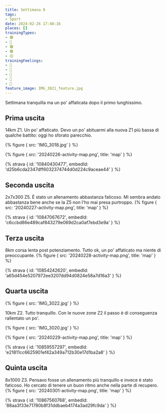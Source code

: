 ```yaml
---
title: Settimana 9
tags:
- Sport
date: 2024-02-26 17:48:16
places: []
trainingTypes:
- 🟢
- 🔴
- 🟢
- 🟢
- 🟡
trainingFeelings:
- 🙂
- 🫤
- 🙂
- 🙂
- 🫤
feature_image: IMG_3021_feature.jpg
---
```


Settimana tranquilla ma un po' affaticata dopo il primo lunghissimo.
<!--more-->

## Prima uscita
14km Z1. Un po' affaticato. Devo un po' abituarmi alla nuova Z1 più bassa di qualche battito: oggi ho sforato parecchio.

{% figure { src: 'IMG_3018.jpg' } %}

{% figure { src: '20240226-activity-map.png', title: 'map' } %}

{% strava { id: '10840430477', embedId: 'd25b6cda2347dff6032374744d0d224c9aceae44' } %}

## Seconda uscita
2x7x300 Z5. È stato un allenamento abbastanza faticoso. Mi sembra andato abbastanza bene anche se la Z5 non l'ho mai presa purtroppo.
{% figure { src: '20240227-activity-map.png', title: 'map' } %}

{% strava { id: '10847067672', embedId: 'c6ccbd86e489caf843279e069d2ca0af7ebd3e9a' } %}

## Terza uscita
8km corsa lenta post potenziamento. Tutto ok, un po' affaticato ma niente di preoccupante.
{% figure { src: '20240228-activity-map.png', title: 'map' } %}

{% strava { id: '10854242620', embedId: 'a65d454e5207972ee3207dd94d0824e58a7d16a3' } %}

## Quarta uscita
{% figure { src: 'IMG_3022.jpg' } %}

10km Z2. Tutto tranquillo. Con le nuove zone Z2 il passo è di conseguenza rallentato un po'.

{% figure { src: 'IMG_3020.jpg' } %}

{% figure { src: '20240229-activity-map.png', title: 'map' } %}

{% strava { id: '10859557297', embedId: 'e21811cc6625901ef42a349a712b30e17d1ba2a8' } %}

## Quinta uscita
8x1000 Z3. Pensavo fosse un allenamento più tranquillo e invece è stato faticoso. Ho cercato di tenere un buon ritmo anche nella parte di recupero.
{% figure { src: '20240301-activity-map.png', title: 'map' } %}

{% strava { id: '10867560768', embedId: '88aa3f33e71780b8f31ddbaeb4174a3ad29fc9da' } %}